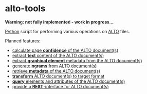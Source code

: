 # alto-tools

**Warning: not fully implemented - work in progress...**

[Python](https://www.python.org/) script for performing various operations on [ALTO](http://www.loc.gov/standards/alto/) files.

Planned features:

* [calculate page **confidence** of the ALTO document(s)](https://github.com/cneud/alto-tools/blob/master/alto_tools.py#L77)
* [extract **text** content of the ALTO document(s)](https://github.com/cneud/alto-tools/blob/master/alto_tools.py#L45)
* [extract **graphical element** metadata from the ALTO document(s)](https://github.com/cneud/alto-tools/blob/master/alto_tools.py#L61)
* [generate **ngrams** from ALTO document(s)](https://github.com/cneud/alto-tools/blob/master/alto_tools.py#L98)
* [retrieve **metadata** of the ALTO document(s)](https://github.com/cneud/alto-tools/blob/master/alto_tools.py#L134)
* [**transform** ALTO document(s) to target format](https://github.com/cneud/alto-tools/blob/master/alto_tools.py#L108)
* [**query** elements and attributes of the ALTO document(s)](https://github.com/cneud/alto-tools/blob/master/alto_tools.py#L438)
* [provide a **REST**-interface for ALTO document(s)](https://github.com/cneud/alto-tools/blob/master/alto_tools.py#L513)
